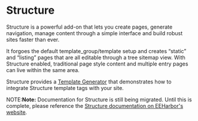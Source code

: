 <!--
    This source file is part of the open source project
    ExpressionEngine User Guide (https://github.com/ExpressionEngine/ExpressionEngine-User-Guide)

    @link      https://expressionengine.com/
    @copyright Copyright (c) 2003-2020, Packet Tide, LLC (https://packettide.com)
    @license   https://expressionengine.com/license Licensed under Apache License, Version 2.0
-->

# Structure

Structure is a powerful add-on that lets you create pages, generate navigation, manage content through a simple interface and build robust sites faster than ever.

It forgoes the default template_group/template setup and creates “static” and “listing” pages that are all editable through a tree sitemap view. With Structure enabled, traditional page style content and multiple entry pages can live within the same area.

Structure provides a [Template Generator](templates/generators.md) that demonstrates how to integrate Structure template tags with your site.

NOTE:**Note:** Documentation for Structure is still being migrated. Until this is complete, please reference the [Structure documentation on EEHarbor's website](https://eeharbor.com/structure/documentation).